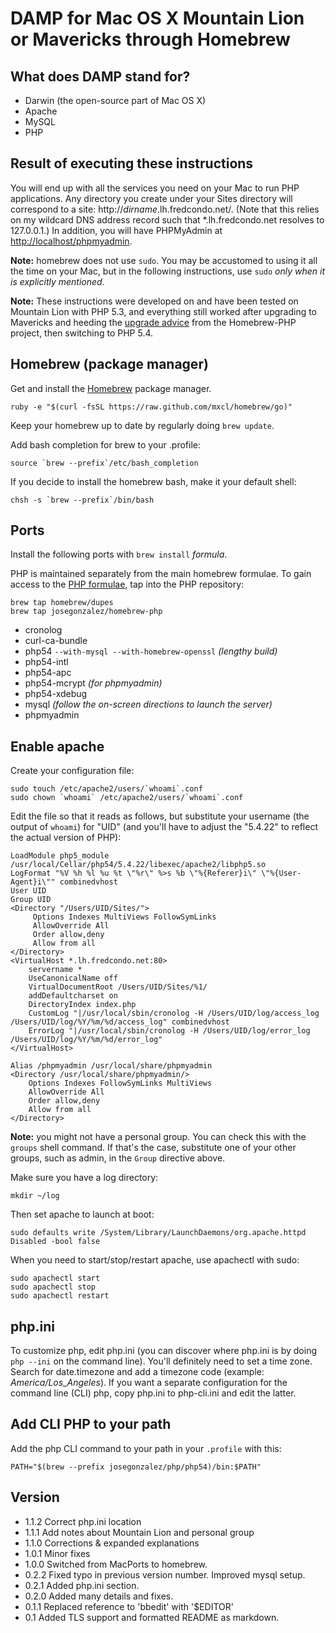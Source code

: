 # DAMP for Mac OS X Mountain Lion or Mavericks through Homebrew

## What does DAMP stand for?

* Darwin (the open-source part of Mac OS X)
* Apache
* MySQL
* PHP

## Result of executing these instructions

You will end up with all the services you need on your Mac to run PHP
applications. Any directory you create under your Sites directory will
correspond to a site: http://<var>dirname</var>.lh.fredcondo.net/. (Note that
this relies on my wildcard DNS address record such that *.lh.fredcondo.net
resolves to 127.0.0.1.) In addition, you will have PHPMyAdmin at
<http://localhost/phpmyadmin>.

**Note:** homebrew does not use `sudo`. You may be accustomed to using it all
the time on your Mac, but in the following instructions, use `sudo` *only when
it is explicitly mentioned.*

**Note:** These instructions were developed on and have been tested on Mountain
Lion with PHP 5.3, and everything still worked after upgrading to Mavericks and
heeding the [upgrade advice][mavad] from the Homebrew-PHP project, then
switching to PHP 5.4.

## Homebrew (package manager)

Get and install the [Homebrew][brew] package manager.

```shell
ruby -e "$(curl -fsSL https://raw.github.com/mxcl/homebrew/go)"
```

Keep your homebrew up to date by regularly doing `brew update`.

Add bash completion for brew to your .profile:

```shell
source `brew --prefix`/etc/bash_completion
```

If you decide to install the homebrew bash, make it your default shell:

```shell
chsh -s `brew --prefix`/bin/bash
```

## Ports

Install the following ports with `brew install` *formula*.

PHP is maintained separately from the main homebrew formulae. To gain access to
the [PHP formulae][github], tap into the PHP repository:

```shell
brew tap homebrew/dupes
brew tap josegonzalez/homebrew-php
```

* cronolog
* curl-ca-bundle
* php54 `--with-mysql --with-homebrew-openssl` _(lengthy build)_
* php54-intl
* php54-apc
* php54-mcrypt _(for phpmyadmin)_
* php54-xdebug
* mysql _(follow the on-screen directions to launch the server)_
* phpmyadmin

## Enable apache

Create your configuration file:

```shell
sudo touch /etc/apache2/users/`whoami`.conf
sudo chown `whoami` /etc/apache2/users/`whoami`.conf
```

Edit the file so that it reads as follows, but substitute your username (the
output of `whoami`) for "UID" (and you'll have to adjust the "5.4.22" to
reflect the actual version of PHP):

```apacheconf
LoadModule php5_module    /usr/local/Cellar/php54/5.4.22/libexec/apache2/libphp5.so
LogFormat "%V %h %l %u %t \"%r\" %>s %b \"%{Referer}i\" \"%{User-Agent}i\"" combinedvhost
User UID
Group UID
<Directory "/Users/UID/Sites/">
	 Options Indexes MultiViews FollowSymLinks
	 AllowOverride All
	 Order allow,deny
	 Allow from all
</Directory>
<VirtualHost *.lh.fredcondo.net:80>
	servername *
	UseCanonicalName off
	VirtualDocumentRoot /Users/UID/Sites/%1/
	addDefaultcharset on
	DirectoryIndex index.php
	CustomLog "|/usr/local/sbin/cronolog -H /Users/UID/log/access_log /Users/UID/log/%Y/%m/%d/access_log" combinedvhost
	ErrorLog "|/usr/local/sbin/cronolog -H /Users/UID/log/error_log /Users/UID/log/%Y/%m/%d/error_log"
</VirtualHost>

Alias /phpmyadmin /usr/local/share/phpmyadmin
<Directory /usr/local/share/phpmyadmin/>
	Options Indexes FollowSymLinks MultiViews
	AllowOverride All
	Order allow,deny
	Allow from all
</Directory>
```

**Note:** you might not have a personal group. You can check this with the
`groups` shell command. If that's the case, substitute one of your other groups,
such as admin, in the `Group` directive above.

Make sure you have a log directory:

```shell
mkdir ~/log
```
Then set apache to launch at boot:

```shell
sudo defaults write /System/Library/LaunchDaemons/org.apache.httpd Disabled -bool false
```

When you need to start/stop/restart apache, use apachectl with sudo:

```shell
sudo apachectl start
sudo apachectl stop
sudo apachectl restart
```

## php.ini

To customize php, edit php.ini (you can discover where php.ini is by doing `php --ini`
on the command line). You'll definitely need to set a time zone. Search for
date.timezone and add a timezone code (example: *America/Los_Angeles*). If you
want a separate configuration for the command line (CLI) php, copy php.ini to
php-cli.ini and edit the latter.

## Add CLI PHP to your path

Add the php CLI command to your path in your `.profile` with this:

```shell
PATH="$(brew --prefix josegonzalez/php/php54)/bin:$PATH"
```

## Version
* 1.1.2 Correct php.ini location
* 1.1.1 Add notes about Mountain Lion and personal group
* 1.1.0 Corrections & expanded explanations
* 1.0.1 Minor fixes
* 1.0.0 Switched from MacPorts to homebrew.
* 0.2.2 Fixed typo in previous version number. Improved mysql setup.
* 0.2.1 Added php.ini section.
* 0.2.0 Added many details and fixes.
* 0.1.1  Replaced reference to 'bbedit' with '$EDITOR'
* 0.1 Added TLS support and formatted README as markdown.

[brew]: http://brew.sh/
[github]: https://github.com/josegonzalez/homebrew-php
[mavad]: https://github.com/josegonzalez/homebrew-php#common-upgrade-issues